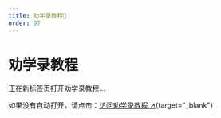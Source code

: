 ```yaml
---
title: 劝学录教程🔗
order: 97
---
```


# 劝学录教程

<script setup>
import { onMounted } from 'vue'

onMounted(() => {
  // 在新标签页打开外链
  window.open('https://yiov.top/', '_blank')
})
</script>

正在新标签页打开劝学录教程...

如果没有自动打开，请点击：[访问劝学录教程 ↗](https://yiov.top/){target="_blank"}

